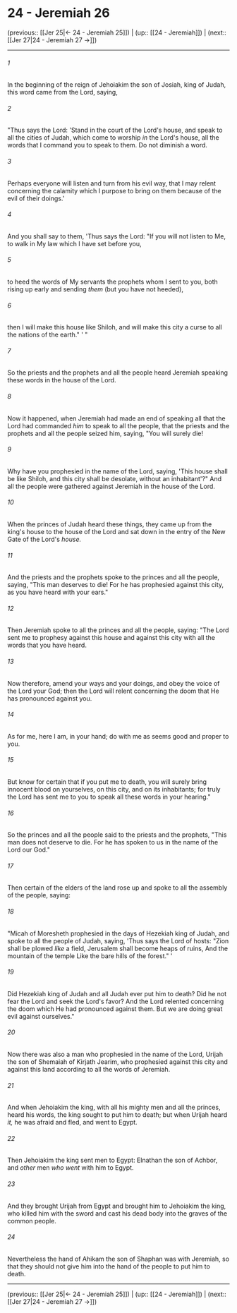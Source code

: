 # 24 - Jeremiah 26

(previous:: [[Jer 25|← 24 - Jeremiah 25]]) | (up:: [[24 - Jeremiah]]) | (next:: [[Jer 27|24 - Jeremiah 27 →]])

***


###### 1 
In the beginning of the reign of Jehoiakim the son of Josiah, king of Judah, this word came from the Lord, saying, 

###### 2 
"Thus says the Lord: 'Stand in the court of the Lord's house, and speak to all the cities of Judah, which come to worship _in_ the Lord's house, all the words that I command you to speak to them. Do not diminish a word. 

###### 3 
Perhaps everyone will listen and turn from his evil way, that I may relent concerning the calamity which I purpose to bring on them because of the evil of their doings.' 

###### 4 
And you shall say to them, 'Thus says the Lord: "If you will not listen to Me, to walk in My law which I have set before you, 

###### 5 
to heed the words of My servants the prophets whom I sent to you, both rising up early and sending _them_ (but you have not heeded), 

###### 6 
then I will make this house like Shiloh, and will make this city a curse to all the nations of the earth." ' " 

###### 7 
So the priests and the prophets and all the people heard Jeremiah speaking these words in the house of the Lord. 

###### 8 
Now it happened, when Jeremiah had made an end of speaking all that the Lord had commanded _him_ to speak to all the people, that the priests and the prophets and all the people seized him, saying, "You will surely die! 

###### 9 
Why have you prophesied in the name of the Lord, saying, 'This house shall be like Shiloh, and this city shall be desolate, without an inhabitant'?" And all the people were gathered against Jeremiah in the house of the Lord. 

###### 10 
When the princes of Judah heard these things, they came up from the king's house to the house of the Lord and sat down in the entry of the New Gate of the Lord's _house._ 

###### 11 
And the priests and the prophets spoke to the princes and all the people, saying, "This man deserves to die! For he has prophesied against this city, as you have heard with your ears." 

###### 12 
Then Jeremiah spoke to all the princes and all the people, saying: "The Lord sent me to prophesy against this house and against this city with all the words that you have heard. 

###### 13 
Now therefore, amend your ways and your doings, and obey the voice of the Lord your God; then the Lord will relent concerning the doom that He has pronounced against you. 

###### 14 
As for me, here I am, in your hand; do with me as seems good and proper to you. 

###### 15 
But know for certain that if you put me to death, you will surely bring innocent blood on yourselves, on this city, and on its inhabitants; for truly the Lord has sent me to you to speak all these words in your hearing." 

###### 16 
So the princes and all the people said to the priests and the prophets, "This man does not deserve to die. For he has spoken to us in the name of the Lord our God." 

###### 17 
Then certain of the elders of the land rose up and spoke to all the assembly of the people, saying: 

###### 18 
"Micah of Moresheth prophesied in the days of Hezekiah king of Judah, and spoke to all the people of Judah, saying, 'Thus says the Lord of hosts: "Zion shall be plowed _like_ a field, Jerusalem shall become heaps of ruins, And the mountain of the temple Like the bare hills of the forest." ' 

###### 19 
Did Hezekiah king of Judah and all Judah ever put him to death? Did he not fear the Lord and seek the Lord's favor? And the Lord relented concerning the doom which He had pronounced against them. But we are doing great evil against ourselves." 

###### 20 
Now there was also a man who prophesied in the name of the Lord, Urijah the son of Shemaiah of Kirjath Jearim, who prophesied against this city and against this land according to all the words of Jeremiah. 

###### 21 
And when Jehoiakim the king, with all his mighty men and all the princes, heard his words, the king sought to put him to death; but when Urijah heard _it,_ he was afraid and fled, and went to Egypt. 

###### 22 
Then Jehoiakim the king sent men to Egypt: Elnathan the son of Achbor, and _other_ men _who went_ with him to Egypt. 

###### 23 
And they brought Urijah from Egypt and brought him to Jehoiakim the king, who killed him with the sword and cast his dead body into the graves of the common people. 

###### 24 
Nevertheless the hand of Ahikam the son of Shaphan was with Jeremiah, so that they should not give him into the hand of the people to put him to death.

***

(previous:: [[Jer 25|← 24 - Jeremiah 25]]) | (up:: [[24 - Jeremiah]]) | (next:: [[Jer 27|24 - Jeremiah 27 →]])
